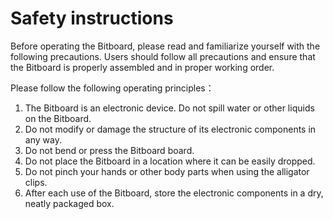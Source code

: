 # Safety instructions

Before operating the Bitboard, please read and familiarize yourself with the following precautions. Users should follow all precautions and ensure that the Bitboard is properly assembled and in proper working order.

Please follow the following operating principles：

1. The Bitboard is an electronic device. Do not spill water or other liquids on the Bitboard.
2. Do not modify or damage the structure of its electronic components in any way.
3. Do not bend or press the Bitboard board.
4. Do not place the Bitboard in a location where it can be easily dropped.
5. Do not pinch your hands or other body parts when using the alligator clips.
6. After each use of the Bitboard, store the electronic components in a dry, neatly packaged box.
